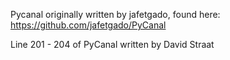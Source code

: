 Pycanal originally written by jafetgado, found here: 
https://github.com/jafetgado/PyCanal

Line 201 - 204 of PyCanal written by David Straat